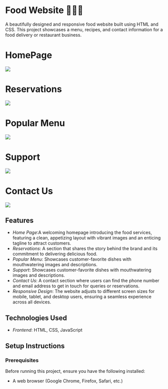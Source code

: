 # Food Website 🍔🍕🍜

A beautifully designed and responsive food website built using HTML and CSS. This project showcases a menu, recipes, and contact information for a food delivery or restaurant business.
# HomePage
<img src="https://i.postimg.cc/XNw8jc39/Screenshot-2024-12-20-110202.png" style="max-width: 100%; height: auto;" />

# Reservations
<img src="https://i.postimg.cc/YC1k8Pwh/Screenshot-2024-12-20-120912.png" style="max-width: 100%; height: auto;" /> 

# Popular Menu
<img src="https://i.postimg.cc/7ZpGJdnh/Screenshot-2024-12-20-120805.png" style="max-width: 100%; height: auto;" />

# Support
<img src="https://i.postimg.cc/rmYLKX5Y/Screenshot-2024-12-20-120843.png" style="max-width: 100%; height: auto;" />

# Contact Us
<img src="https://i.postimg.cc/mkvfyYXY/Screenshot-2024-12-20-120944.png" style="max-width: 100%; height: auto;" />


## Features

- *Home Page*:A welcoming homepage introducing the food services, featuring a clean, appetizing layout with vibrant images and an enticing tagline to attract customers.
- *Reservations*: A section that shares the story behind the brand and its commitment to delivering delicious food.
- *Popular Menu*: Showcases customer-favorite dishes with mouthwatering images and descriptions.
- *Support*: Showcases customer-favorite dishes with mouthwatering images and descriptions.
- *Contact Us*: A contact section where users can find the phone number and email address to get in touch for queries or reservations.
- *Responsive Design*: The website adjusts to different screen sizes for mobile, tablet, and desktop users, ensuring a seamless experience across all devices.

## Technologies Used

- *Frontend*: HTML, CSS, JavaScript

## Setup Instructions

### Prerequisites

Before running this project, ensure you have the following installed:

- A web browser (Google Chrome, Firefox, Safari, etc.)
